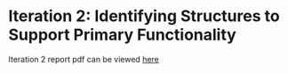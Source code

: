# Iteration 2: Identifying Structures to Support Primary Functionality

Iteration 2 report pdf can be viewed [here](https://github.com/nivethagnan/SOFE3650U-Final-Project/blob/main/Iteration%202/Iteration%202.pdf)
